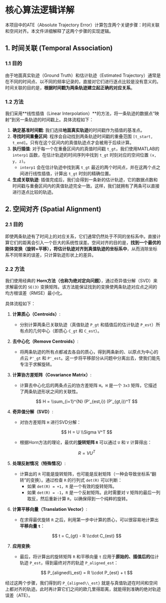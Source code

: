# 核心算法逻辑详解

本项目中的ATE（Absolute Trajectory Error）计算包含两个关键步骤：时间关联和空间对齐。本文件详细解释了这两个步骤的实现逻辑。

## 1. 时间关联 (Temporal Association)

### 1.1 目的
由于地面真实轨迹（Ground Truth）和估计轨迹（Estimated Trajectory）通常是在不同的时间点、以不同的频率记录的，直接对它们进行逐点比较是没有意义的。时间关联的目的是，**根据时间戳为两条轨迹建立起正确的对应关系**。

### 1.2 方法
我们采用**线性插值（Linear Interpolation）**的方法，将一条轨迹的数据点“映射”到另一条轨迹的时间戳上。具体流程如下：

1.  **确定基准时间戳**: 我们选择**地面真实轨迹**的时间戳作为插值的基准点。
2.  **寻找时间重叠区间**: 程序会自动找到两条轨迹时间戳的重叠范围 `[t_start, t_end]`。只有在这个区间内的真值轨迹点才会被用于后续计算。
3.  **执行插值**: 对于每一个在重叠区间内的真值时间戳 `t_gt`，我们使用MATLAB的 `interp1` 函数，在估计轨迹的时间序列中找到 `t_gt` 时刻对应的空间位置 `(x, y, z)`。
    -   `interp1` 会在估计轨迹中找到离 `t_gt` 最近的两个时间点，并在这两个点之间进行线性插值，计算出 `t_gt` 时刻的精确位置。
4.  **生成关联轨迹**: 插值完成后，我们会得到一条新的估计轨迹，它的数据点数和时间戳与重叠区间内的真值轨迹完全一致。这样，我们就拥有了两条可以直接进行逐点比较的轨迹。

## 2. 空间对齐 (Spatial Alignment)

### 2.1 目的
即使两条轨迹有了时间上的对应关系，它们通常仍然处于不同的坐标系中。直接计算它们的距离会引入一个巨大的系统性误差。空间对齐的目的是，**找到一个最优的刚体变换（旋转+平移），将估计轨迹对齐到真值轨迹的坐标系中**，从而消除坐标系不同带来的误差，只计算轨迹形状上的差异。

### 2.2 方法
我们使用经典的 **Horn方法（也称为绝对定向问题）**，通过奇异值分解（SVD）来求解最优的 `SE(3)` 变换矩阵。该方法能保证找到的变换使两条轨迹对应点之间的均方根误差（RMSE）最小化。

具体流程如下：

1.  **计算质心（Centroids）**:
    -   分别计算两条已关联轨迹（真值轨迹 `P_gt` 和插值后的估计轨迹 `P_est`）所有点的几何中心（即质心 `C_gt` 和 `C_est`）。
2.  **去中心化（Remove Centroids）**:
    -   将两条轨迹的所有点都减去各自的质心，得到两条新的、以原点为中心的点云 `P'_gt` 和 `P'_est`。这一步将平移部分从问题中分离出去，使我们能先专注于求解旋转。
3.  **计算协方差矩阵（Covariance Matrix）**:
    -   计算去中心化后的两条点云的协方差矩阵 `H`。`H` 是一个 `3x3` 矩阵，它描述了两条轨迹形状之间的关联性。
    
    $$
    H = \\sum_{i=1}^{N} (P'_{est,i}) (P'_{gt,i})^T
    $$

4.  **奇异值分解（SVD）**:
    -   对协方差矩阵 `H` 进行SVD分解：
    
    $$
    H = U \\Sigma V^T
    $$
    
    -   根据Horn方法的理论，最优的**旋转矩阵 `R`** 可以通过 `U` 和 `V` 计算得出：
    
    $$
    R = V U^T
    $$

5.  **处理反射情况（特殊情况）**:
    -   计算出的 `R` 可能是旋转矩阵，也可能是反射矩阵（一种会导致坐标系“翻转”的变换）。通过检查 `R` 的行列式 `det(R)` 可以判断：
        -   如果 `det(R) = +1`，`R` 是一个有效的旋转矩阵。
        -   如果 `det(R) = -1`，`R` 是一个反射矩阵。此时需要对 `V` 矩阵的最后一列取反，然后重新计算 `R`，以确保得到一个纯粹的旋转。
6.  **计算平移向量（Translation Vector）**:
    -   在求得最优旋转 `R` 之后，利用第一步中计算的质心，可以很容易地计算出**平移向量 `t`**：
    
    $$
    t = C_{gt} - R \\cdot C_{est}
    $$

7.  **应用变换**:
    -   最后，将计算出的旋转矩阵 `R` 和平移向量 `t` 应用于**原始的、插值后的**估计轨迹 `P_est`，得到最终对齐的轨迹 `P_aligned_est`：
    
    $$
    P_{aligned\\_est} = R \\cdot P_{est} + t
    $$

经过这两个步骤，我们得到的 `P_{aligned\\_est}` 就是与真值轨迹在时间和空间上都对齐的轨迹。此时再计算它们之间的欧几里得距离，就能得到准确的绝对轨迹误差（ATE）。
